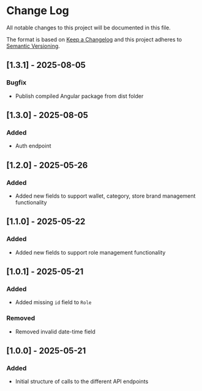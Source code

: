 # Change Log
All notable changes to this project will be documented in this file.

The format is based on [Keep a Changelog](http://keepachangelog.com/)
and this project adheres to [Semantic Versioning](http://semver.org/).

## [1.3.1] - 2025-08-05
### Bugfix
- Publish compiled Angular package from dist folder

## [1.3.0] - 2025-08-05
### Added
- Auth endpoint

## [1.2.0] - 2025-05-26
### Added
- Added new fields to support wallet, category, store brand management functionality

## [1.1.0] - 2025-05-22
### Added
- Added new fields to support role management functionality

## [1.0.1] - 2025-05-21
### Added
- Added missing `id` field to `Role`
### Removed
- Removed invalid date-time field

## [1.0.0] - 2025-05-21
### Added
- Initial structure of calls to the different API endpoints
